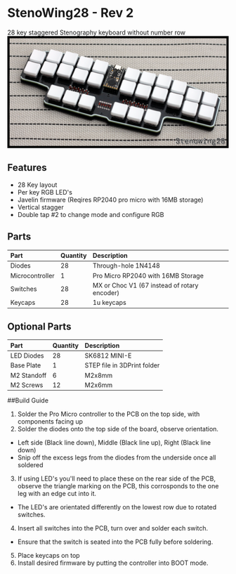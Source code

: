 # StenoWing28 - Rev 2
28 key staggered Stenography keyboard without number row
![stenowing28](https://github.com/gzowski/StenoWing/blob/main/images/stenowing_light.jpg)

## Features
* 28 Key layout
* Per key RGB LED's
* Javelin firmware (Reqires RP2040 pro micro with 16MB storage)
* Vertical stagger
* Double tap #2 to change mode and configure RGB

## Parts

| Part | Quantity     | Description                |
| :-------- | :------- | :------------------------- |
| Diodes| 28  | Through-hole 1N4148 |
| Microcontroller | 1 | Pro Micro RP2040 with 16MB Storage |
| Switches | 28 | MX or Choc V1 (67 instead of rotary encoder) |
| Keycaps  | 28 | 1u keycaps |

## Optional Parts

| Part | Quantity     | Description                |
| :-------- | :------- | :------------------------- |
| LED Diodes | 28 |  SK6812 MINI-E |
| Base Plate | 1 | STEP file in 3DPrint folder |
| M2 Standoff | 6 | M2x8mm |
| M2 Screws | 12 | M2x6mm |

##Build Guide

1. Solder the Pro Micro controller to the PCB on the top side, with components facing up
2. Solder the diodes onto the top side of the board, observe orientation.
  - Left side (Black line down), Middle (Black line up), Right (Black line down)
  - Snip off the excess legs from the diodes from the underside once all soldered
3. If using LED's you'll need to place these on the rear side of the PCB, observe the triangle marking on the PCB, this corrosponds to the one leg with an edge cut into it.
  - The LED's are orientated differently on the lowest row due to rotated switches.
4. Insert all switches into the PCB, turn over and solder each switch.
  - Ensure that the switch is seated into the PCB fully before soldering.
5. Place keycaps on top
6. Install desired firmware by putting the controller into BOOT mode.
